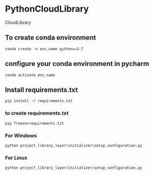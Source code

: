 # PythonCloudLibrary
CloudLibrary


## To create conda environment

```
conda create -n env_name python==3.7
```


## configure your conda environment in pycharm

```buildoutcfg
conda activate env_name
```


## Install requirements.txt
```buildoutcfg
pip install -r requirements.txt
```


### to create requirements.txt
```buildoutcfg
pip freeze>requirements.txt
```

### For Windows
```
python project_library_layer\initializer\setup_configuration.py
```

### For Linux
```
python project_library_layer/initializer/setup_configuration.py
```
